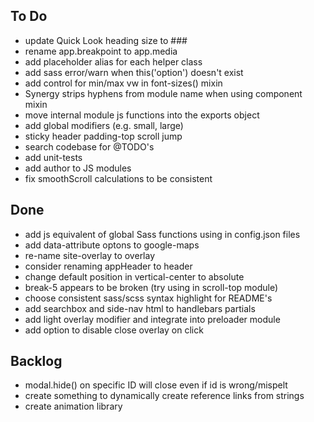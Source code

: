 ## To Do

* update Quick Look heading size to ###
* rename app.breakpoint to app.media
* add placeholder alias for each helper class
* add sass error/warn when this('option') doesn't exist
* add control for min/max vw in font-sizes() mixin
* Synergy strips hyphens from module name when using component mixin
* move internal module js functions into the exports object
* add global modifiers (e.g. small, large)
* sticky header padding-top scroll jump
* search codebase for @TODO's
* add unit-tests
* add author to JS modules
* fix smoothScroll calculations to be consistent

## Done

* add js equivalent of global Sass functions using in config.json files
* add data-attribute optons to google-maps
* re-name site-overlay to overlay
* consider renaming appHeader to header
* change default position in vertical-center to absolute
* break-5 appears to be broken (try using in scroll-top module)
* choose consistent sass/scss syntax highlight for README's
* add searchbox and side-nav html to handlebars partials
* add light overlay modifier and integrate into preloader module
* add option to disable close overlay on click

## Backlog

* modal.hide() on specific ID will close even if id is wrong/mispelt
* create something to dynamically create reference links from strings
* create animation library